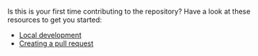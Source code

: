 <!--
This files is automatically linked to by GitHub – be careful if moving or renaming it.

See https://help.github.com/en/articles/setting-guidelines-for-repository-contributors
for more details.
-->

Is this is your first time contributing to the repository? Have a look at these
resources to get you started:

- [Local development](./local-development.md)
- [Creating a pull request](./creating-a-pull-request.md)
